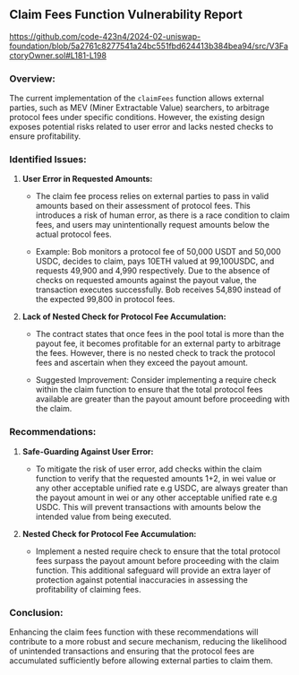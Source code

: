 ## Claim Fees Function Vulnerability Report
https://github.com/code-423n4/2024-02-uniswap-foundation/blob/5a2761c8277541a24bc551fbd624413b384bea94/src/V3FactoryOwner.sol#L181-L198

### Overview:

The current implementation of the `claimFees` function allows external parties, such as MEV (Miner Extractable Value) searchers, to arbitrage protocol fees under specific conditions. However, the existing design exposes potential risks related to user error and lacks nested checks to ensure profitability.

### Identified Issues:

1. **User Error in Requested Amounts:**
   - The claim fee process relies on external parties to pass in valid amounts based on their assessment of protocol fees. This introduces a risk of human error, as there is a race condition to claim fees, and users may unintentionally request amounts below the actual protocol fees. 

   - Example: Bob monitors a protocol fee of 50,000 USDT and 50,000 USDC, decides to claim, pays 10ETH valued at 99,100USDC, and requests 49,900 and 4,990 respectively. Due to the absence of checks on requested amounts against the payout value, the transaction executes successfully. Bob receives 54,890 instead of the expected 99,800 in protocol fees.

2. **Lack of Nested Check for Protocol Fee Accumulation:**
   - The contract states that once fees in the pool total is  more than the payout fee, it becomes profitable for an external party to arbitrage the fees. However, there is no nested check to track the protocol fees and ascertain when they exceed the payout amount.

   - Suggested Improvement: Consider implementing a require check within the claim function to ensure that the total protocol fees available are greater than the payout amount before proceeding with the claim.

### Recommendations:

1. **Safe-Guarding Against User Error:**
   - To mitigate the risk of user error, add checks within the claim function to verify that the requested amounts 1+2, in wei value or any other acceptable unified rate e.g USDC, are always greater than the payout amount in wei or any other acceptable unified rate e.g USDC. This will prevent transactions with amounts below the intended value from being executed.

2. **Nested Check for Protocol Fee Accumulation:**
   - Implement a nested require check to ensure that the total protocol fees surpass the payout amount before proceeding with the claim function. This additional safeguard will provide an extra layer of protection against potential inaccuracies in assessing the profitability of claiming fees.

### Conclusion:

Enhancing the claim fees function with these recommendations will contribute to a more robust and secure mechanism, reducing the likelihood of unintended transactions and ensuring that the protocol fees are accumulated sufficiently before allowing external parties to claim them.